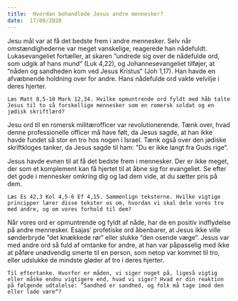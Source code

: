 ```yaml
---
title:  Hvordan behandlede Jesus andre mennesker?
date:  17/08/2020
---
```


Jesu mål var at få det bedste frem i andre mennesker. Selv når omstændighederne var meget vanskelige, reagerede han nådefuldt. Lukasevangeliet fortæller, at skaren ”undrede sig over de nådefulde ord, som udgik af hans mund“ (Luk 4,22), og Johannesevangeliet tilføjer, at ”nåden og sandheden kom ved Jesus Kristus“ (Joh 1,17). Han havde en afvæbnende holdning over for andre. Hans nådefulde ord vakte velvilje i deres hjerter.

`Læs Matt 8,5-10 Mark 12,34. Hvilke opmuntrende ord fyldt med håb talte Jesus til to så forskellige mennesker som en romersk soldat og en jødisk skriftlærd?`

Jesu ord til en romersk militærofficer var revolutionerende. Tænk over, hvad denne professionelle officer må have følt, da Jesus sagde, at han ikke havde fundet så stor en tro hos nogen i Israel. Tænk også over den jødiske skriftkloges tanker, da Jesus sagde til ham: ”Du er ikke langt fra Guds rige“.

Jesus havde evnen til at få det bedste frem i mennesker. Der er ikke meget, der som et komplement kan få hjertet til at åbne sig for evangeliet. Se efter det gode i mennesker omkring dig og lad dem vide, at du sætter pris på dem.

`Læs Es 42,3 Kol 4,5-6 Ef 4,15. Sammenlign teksterne. Hvilke vigtige principper lærer disse tekster os om, hvordan vi skal dele vores tro med andre, og om vores forhold til dem?`

Når vores ord er opmuntrende og fyldt af nåde, har de en positiv indflydelse på andre mennesker. Esajas’ profetiske ord åbenbarer, at Jesus ikke ville sønderbryde ”det knækkede rør“ eller slukke ”den osende væge“. Jesus var med andre ord så fuld af omtanke for andre, at han var påpasselig med ikke at påføre unødvendig smerte til en person, som netop var kommet til tro, eller udslukke de mindste gløder af tro i deres hjerter.

`Til eftertanke. Hvorfor er måden, vi siger noget på, ligeså vigtig eller måske endnu vigtigere end, hvad vi siger? Hvad er din reaktion på følgende udtalelse: ”Sandhed er sandhed, og folk må tage imod den eller lade være“?`